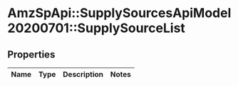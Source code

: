 # AmzSpApi::SupplySourcesApiModel20200701::SupplySourceList

## Properties
Name | Type | Description | Notes
------------ | ------------- | ------------- | -------------

